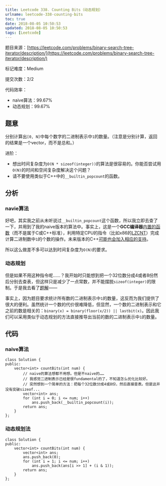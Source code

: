 ```yaml
---
title: Leetcode 338. Counting Bits（动态规划）
urlname: leetcode-338-counting-bits
toc: true
date: 2018-08-05 10:50:53
updated: 2018-08-05 10:50:53
tags: [Leetcode]
---
```


题目来源：[https://leetcode.com/problems/binary-search-tree-iterator/description/](https://leetcode.com/problems/binary-search-tree-iterator/description/)

标记难度：Medium

提交次数：2/2

代码效率：

* naive算法：99.67%
* 动态规划：99.67%

## 题意

分别计算出`[0, N]`中每个数字的二进制表示中`1`的数量。（注意是分别计算，返回的结果是一个vector，而不是总和。）

进阶：

* 想出时间复杂度为`O(N * sizeof(integer))`的算法是很容易的。你能否尝试用`O(N)`的时间和空间复杂度解决这个问题？
* 请不要使用类似于C++中的`__builtin_popcount`的函数。

## 分析

### navie算法

好吧，其实我之前从未听说过`__builtin_popcount`这个函数，所以我立即去查了一下，并用到了我的naive版本的算法中。事实上，这是一个**GCC编译器**[内置的函数](https://gcc.gnu.org/onlinedocs/gcc/Other-Builtins.html)（而不是属于C或C++标准），利用特定CPU的指令（比如x86的[LZCNT](https://www.felixcloutier.com/x86/LZCNT.html)）完成计算二进制数中`1`的个数的操作。未来版本的C++[可能也会加入相应的支持](https://www.quora.com/What-is-__builtin_popcount-in-c++)。

所以这么做差不多可以达到时间复杂度为`O(N)`的要求。

### 动态规划

但是如果不用这种指令呢……？我开始时只能想到把一个32位数分成4或者8份然后分别去查表，但这样只是减少了一点常数，并不能摆脱`sizeof(integer)`的限制。于是我去看了[题解](https://leetcode.com/problems/counting-bits/discuss/79539/Three-Line-Java-Solution)——

事实上，因为题目要求统计所有数的二进制表示中`1`的数量，这反而为我们提供了很大的便利。虽然统计一个数的代价很难降低，但显然，一个数的二进制表示和它之前的数是相关的：`binary(x) = binary(floor(x/2)) || lastbit(x)`。因此我们可以采用类似于动态规划的方法直接推导出当前的数的二进制表示中`1`的数量。

## 代码

### naive算法

```
class Solution {
public:
    vector<int> countBits(int num) {
        // naive的算法想都不用想。但是不naive的……
        // 我感觉二进制表示已经是很fundamental的了，不知道怎么优化比较好。
        // 突然想到一个简单的方法：把每个32位数分成4或8份，然后直接查表。但是这并没有突破sizeof...
        vector<int> ans;
        for (int i = 0; i <= num; i++)
            ans.push_back(__builtin_popcount(i));
        return ans;
    }
};
```

### 动态规划法

```
class Solution {
public:
    vector<int> countBits(int num) {
        vector<int> ans;
        ans.push_back(0);
        for (int i = 1; i <= num; i++)
            ans.push_back(ans[i >> 1] + (i & 1));
        return ans;
    }
};
```
